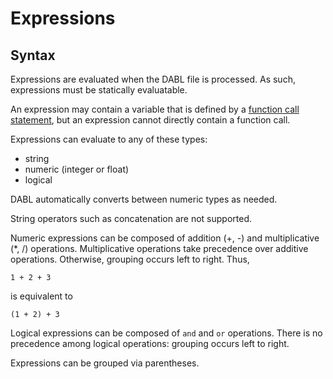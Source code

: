 # Expressions

## Syntax

Expressions are evaluated when the DABL file is processed. As such, expressions
must be statically evaluatable.

An expression may contain a variable that is defined by a 
[function call statement](func_call_stmt.md), but an expression cannot directly
contain a function call.

Expressions can evaluate to any of these types:

* string
* numeric (integer or float)
* logical

DABL automatically converts between numeric types as needed.

String operators such as concatenation are not supported.

Numeric expressions can be composed of addition (+, -) and multiplicative (*, /)
operations. Multiplicative operations take precedence over additive operations.
Otherwise, grouping occurs left to right. Thus,

```
1 + 2 + 3
```

is equivalent to

```
(1 + 2) + 3
```

Logical expressions can be composed of `and` and `or` operations. There is no
precedence among logical operations: grouping occurs left to right.

Expressions can be grouped via parentheses.
